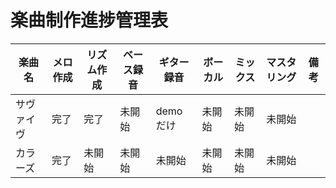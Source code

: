 # 楽曲制作進捗管理表

| 楽曲名     | メロ作成 | リズム作成 | ベース録音 | ギター録音 | ボーカル | ミックス | マスタリング | 備考 |
|------------|----------|------------|------------|------------|----------|----------|--------------|------|
| サヴァイヴ    | 完了     | 完了       | 未開始     | demoだけ     | 未開始   | 未開始   | 未開始       |      |
| カラーズ       | 完了     | 未開始       | 未開始       | 未開始       | 未開始     | 未開始   | 未開始       |      |

